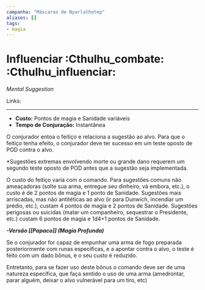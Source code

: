 ```yaml
---
campanha: "Máscaras de Nyarlathotep"
aliases: []
tags: 
- magia
---
```


# Influenciar :Cthulhu_combate: :Cthulhu_influenciar:
_Mental Suggestion_

Links:

---
-  **Custo:** Pontos de magia e Sanidade variáveis
- **Tempo de Conjuração:** Instantânea

O conjurador entoa o feitiço e relaciona a sugestão ao alvo. Para que o feitiço tenha efeito, o conjurador deve ter sucesso em um teste oposto de POD contra o alvo.

*Sugestões extremas envolvendo morte ou grande dano requerem um segundo teste oposto de POD antes que a sugestão seja implementada.

O custo do feitiço varia com o comando. Para sugestões comuns não ameaçadoras (solte sua arma, entregue seu dinheiro, vá embora, etc.), o custo é de 2 pontos de magia e 1 ponto de Sanidade. Sugestões mais arriscadas, mas não antitéticas ao alvo (ir para Dunwich, incendiar um prédio, etc.), custam 4 pontos de magia e 2 pontos de Sanidade. Sugestões perigosas ou suicidas (matar um companheiro, sequestrar o Presidente, etc.) custam 6 pontos de magia e 1d4+1 pontos de Sanidade.

**_-Versão [[Papaco]] (Magia Profunda)_**

Se o conjurador for capaz de empunhar uma arma de fogo preparada posteriormente com runas específicas, e a apontar contra o alvo, o teste é feito com um dado bônus, e o seu custo é reduzido.

Entretanto, para se fazer uso deste bônus o comando deve ser de uma natureza específica, que faça sentido o uso de uma arma (amedrontar, parar alguém, deixar o alvo vulnerável para um tiro, etc)